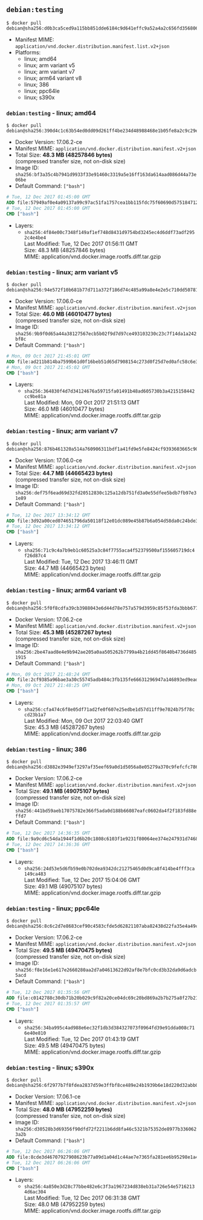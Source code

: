 ## `debian:testing`

```console
$ docker pull debian@sha256:d0b3ca5ced9a115bb851dde6184c9d641effc9a52a4a2c656fd356806e2d2962
```

-	Manifest MIME: `application/vnd.docker.distribution.manifest.list.v2+json`
-	Platforms:
	-	linux; amd64
	-	linux; arm variant v5
	-	linux; arm variant v7
	-	linux; arm64 variant v8
	-	linux; 386
	-	linux; ppc64le
	-	linux; s390x

### `debian:testing` - linux; amd64

```console
$ docker pull debian@sha256:390d4c1c63b54ed0dd09d261ff4be234d48988468e1b05fe8a2c9c29ec53070c
```

-	Docker Version: 17.06.2-ce
-	Manifest MIME: `application/vnd.docker.distribution.manifest.v2+json`
-	Total Size: **48.3 MB (48257846 bytes)**  
	(compressed transfer size, not on-disk size)
-	Image ID: `sha256:bf3a35c4b7941d9933f33e91460c3319a5e16ff163da614aad086d44a73e06be`
-	Default Command: `["bash"]`

```dockerfile
# Tue, 12 Dec 2017 01:45:00 GMT
ADD file:57949af0e4a09137a99c97ac51fa1757cea1bb115fdc75f60690d5751847127a in / 
# Tue, 12 Dec 2017 01:45:00 GMT
CMD ["bash"]
```

-	Layers:
	-	`sha256:4f84e00c7348f149af1ef748d8431d9754bd3245ec4d6ddf73adf2952c4e4be4`  
		Last Modified: Tue, 12 Dec 2017 01:56:11 GMT  
		Size: 48.3 MB (48257846 bytes)  
		MIME: application/vnd.docker.image.rootfs.diff.tar.gzip

### `debian:testing` - linux; arm variant v5

```console
$ docker pull debian@sha256:94e572f10b681b77d711a372f186d74c485a99a8e4e2e5c710dd507811a9bf1c
```

-	Docker Version: 17.06.0-ce
-	Manifest MIME: `application/vnd.docker.distribution.manifest.v2+json`
-	Total Size: **46.0 MB (46010477 bytes)**  
	(compressed transfer size, not on-disk size)
-	Image ID: `sha256:9b9f0d65a44a38127567ecb5b02f9d7d97ce493103230c23c7f14da1a242bf8c`
-	Default Command: `["bash"]`

```dockerfile
# Mon, 09 Oct 2017 21:45:01 GMT
ADD file:ad211b814ba7599b61d0f16beb51d65d7908154c273d0f25d7ed0afc58c6e3d7 in / 
# Mon, 09 Oct 2017 21:45:02 GMT
CMD ["bash"]
```

-	Layers:
	-	`sha256:364830f4d7d34124676a59715fa01491b48ad605730b3a4215158442cc9be81a`  
		Last Modified: Mon, 09 Oct 2017 21:51:13 GMT  
		Size: 46.0 MB (46010477 bytes)  
		MIME: application/vnd.docker.image.rootfs.diff.tar.gzip

### `debian:testing` - linux; arm variant v7

```console
$ docker pull debian@sha256:876b461320a514a760906311bdf1a41fd9e5fe8424cf9393603665c904dc1030
```

-	Docker Version: 17.06.0-ce
-	Manifest MIME: `application/vnd.docker.distribution.manifest.v2+json`
-	Total Size: **44.7 MB (44665423 bytes)**  
	(compressed transfer size, not on-disk size)
-	Image ID: `sha256:def75f6ead69d32fd20512830c125a12db751fd3a0e55dfee5bdb7fb97e31e89`
-	Default Command: `["bash"]`

```dockerfile
# Tue, 12 Dec 2017 13:34:12 GMT
ADD file:3d92a00ced074651796da50118f12e01dc089e45b87b6a054d58da0c24bde390 in / 
# Tue, 12 Dec 2017 13:34:12 GMT
CMD ["bash"]
```

-	Layers:
	-	`sha256:71c9c4a7b9eb1c60525a3c84f7755aca4f52379500af155605719dc4f26d87c4`  
		Last Modified: Tue, 12 Dec 2017 13:46:11 GMT  
		Size: 44.7 MB (44665423 bytes)  
		MIME: application/vnd.docker.image.rootfs.diff.tar.gzip

### `debian:testing` - linux; arm64 variant v8

```console
$ docker pull debian@sha256:5f0f8cdfa39cb3988043e6d44d78e757a579d3959c85f53fda3bbb67716658d8
```

-	Docker Version: 17.06.2-ce
-	Manifest MIME: `application/vnd.docker.distribution.manifest.v2+json`
-	Total Size: **45.3 MB (45287267 bytes)**  
	(compressed transfer size, not on-disk size)
-	Image ID: `sha256:2be47aad8e4e9b942ae205a0aa505262b7799a4b21dd45f8640b4736d4851915`
-	Default Command: `["bash"]`

```dockerfile
# Mon, 09 Oct 2017 21:48:24 GMT
ADD file:2cf9385a96bae3a30c55745adb484c3fb135fe66631296947a146893ed9ead18 in / 
# Mon, 09 Oct 2017 21:48:25 GMT
CMD ["bash"]
```

-	Layers:
	-	`sha256:cfa474c6f8e05df71ad2fe0f607e25edbe1d57d11ff9e7024b75f78ccd23b1a7`  
		Last Modified: Mon, 09 Oct 2017 22:03:40 GMT  
		Size: 45.3 MB (45287267 bytes)  
		MIME: application/vnd.docker.image.rootfs.diff.tar.gzip

### `debian:testing` - linux; 386

```console
$ docker pull debian@sha256:d3882e3949ef3297af35eef69a0d1d5056a8e05279a370c9fefcfc786a608e17
```

-	Docker Version: 17.06.2-ce
-	Manifest MIME: `application/vnd.docker.distribution.manifest.v2+json`
-	Total Size: **49.1 MB (49075107 bytes)**  
	(compressed transfer size, not on-disk size)
-	Image ID: `sha256:441bd59aeb17075782e366f5ada0d188b66087eafc0602da4f2f183fd88effd7`
-	Default Command: `["bash"]`

```dockerfile
# Tue, 12 Dec 2017 14:36:35 GMT
ADD file:9a9cd6c54da1944f1d6b20c1808c6103f1e9231f80064ee374e247931d746847 in / 
# Tue, 12 Dec 2017 14:36:36 GMT
CMD ["bash"]
```

-	Layers:
	-	`sha256:24d53e5d6fb59e0b702dea9342dc21275465d0d9ca8f414be4fff3ca149ca483`  
		Last Modified: Tue, 12 Dec 2017 15:04:06 GMT  
		Size: 49.1 MB (49075107 bytes)  
		MIME: application/vnd.docker.image.rootfs.diff.tar.gzip

### `debian:testing` - linux; ppc64le

```console
$ docker pull debian@sha256:8c6c2d7e8683cef90c4583cfde5d62821107aba82438d22fa35e4a49c2fb5a17
```

-	Docker Version: 17.06.2-ce
-	Manifest MIME: `application/vnd.docker.distribution.manifest.v2+json`
-	Total Size: **49.5 MB (49470475 bytes)**  
	(compressed transfer size, not on-disk size)
-	Image ID: `sha256:f8e16e1e617e2660280aa2d7a04613622d92af8e7bfc0cd3b32da9d6adcb5acd`
-	Default Command: `["bash"]`

```dockerfile
# Tue, 12 Dec 2017 01:35:56 GMT
ADD file:c0142788c30db71b20b029c9f82a20ce04dc69c20bd869a2b7b275a8f27b216e in / 
# Tue, 12 Dec 2017 01:35:57 GMT
CMD ["bash"]
```

-	Layers:
	-	`sha256:34ba995c4ad988e6ec32f1db3d384327073f0964fd39e91dda008c716e40e810`  
		Last Modified: Tue, 12 Dec 2017 01:43:19 GMT  
		Size: 49.5 MB (49470475 bytes)  
		MIME: application/vnd.docker.image.rootfs.diff.tar.gzip

### `debian:testing` - linux; s390x

```console
$ docker pull debian@sha256:6f2977b7f8fdea2837d59e3ffbf8ce489e24b1939b6e18d220d32abb086925ae
```

-	Docker Version: 17.06.1-ce
-	Manifest MIME: `application/vnd.docker.distribution.manifest.v2+json`
-	Total Size: **48.0 MB (47952259 bytes)**  
	(compressed transfer size, not on-disk size)
-	Image ID: `sha256:d30528b3d69356f90dfd72f2211b6dd8fa46c5321b75352de8977b3360623a2b`
-	Default Command: `["bash"]`

```dockerfile
# Tue, 12 Dec 2017 06:26:06 GMT
ADD file:8cde3d46707927908623b77a09d1a04d1c44ae7e7365fa281ee6b95298e1a404 in / 
# Tue, 12 Dec 2017 06:26:06 GMT
CMD ["bash"]
```

-	Layers:
	-	`sha256:4a850e3d28c77bbe482e6c3f3a1967234d838eb31a726e54e57162134d6ac304`  
		Last Modified: Tue, 12 Dec 2017 06:31:38 GMT  
		Size: 48.0 MB (47952259 bytes)  
		MIME: application/vnd.docker.image.rootfs.diff.tar.gzip
